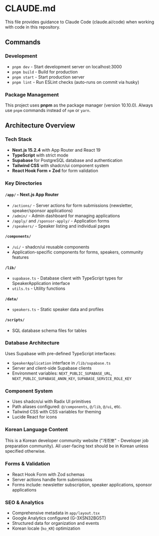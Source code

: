 # CLAUDE.md

This file provides guidance to Claude Code (claude.ai/code) when working with code in this repository.

## Commands

### Development
- `pnpm dev` - Start development server on localhost:3000
- `pnpm build` - Build for production
- `pnpm start` - Start production server
- `pnpm lint` - Run ESLint checks (auto-runs on commit via husky)

### Package Management
This project uses **pnpm** as the package manager (version 10.10.0). Always use `pnpm` commands instead of `npm` or `yarn`.

## Architecture Overview

### Tech Stack
- **Next.js 15.2.4** with App Router and React 19
- **TypeScript** with strict mode
- **Supabase** for PostgreSQL database and authentication
- **Tailwind CSS** with shadcn/ui component system
- **React Hook Form + Zod** for form validation

### Key Directories

#### `/app/` - Next.js App Router
- `/actions/` - Server actions for form submissions (newsletter, speaker/sponsor applications)
- `/admin/` - Admin dashboard for managing applications
- `/apply/` and `/sponsor-apply/` - Application forms
- `/speakers/` - Speaker listing and individual pages

#### `/components/`
- `/ui/` - shadcn/ui reusable components
- Application-specific components for forms, speakers, community features

#### `/lib/`
- `supabase.ts` - Database client with TypeScript types for SpeakerApplication interface
- `utils.ts` - Utility functions

#### `/data/`
- `speakers.ts` - Static speaker data and profiles

#### `/scripts/`
- SQL database schema files for tables

### Database Architecture
Uses Supabase with pre-defined TypeScript interfaces:
- `SpeakerApplication` interface in `/lib/supabase.ts`
- Server and client-side Supabase clients
- Environment variables: `NEXT_PUBLIC_SUPABASE_URL`, `NEXT_PUBLIC_SUPABASE_ANON_KEY`, `SUPABASE_SERVICE_ROLE_KEY`

### Component System
- Uses shadcn/ui with Radix UI primitives
- Path aliases configured: `@/components`, `@/lib`, `@/ui`, etc.
- Tailwind CSS with CSS variables for theming
- Lucide React for icons

### Korean Language Content
This is a Korean developer community website ("개취뽀" - Developer job preparation community). All user-facing text should be in Korean unless specified otherwise.

### Forms & Validation
- React Hook Form with Zod schemas
- Server actions handle form submissions
- Forms include: newsletter subscription, speaker applications, sponsor applications

### SEO & Analytics
- Comprehensive metadata in `app/layout.tsx`
- Google Analytics configured (G-3XSN32BG5T)
- Structured data for organization and events
- Korean locale (`ko_KR`) optimization